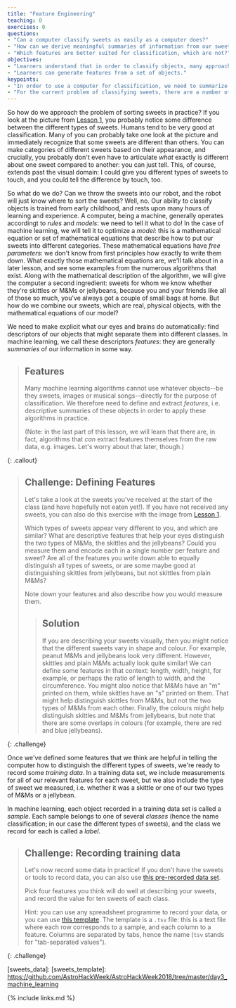 ```yaml
---
title: "Feature Engineering"
teaching: 0
exercises: 0
questions:
- "Can a computer classify sweets as easily as a computer does?"
- "How can we derive meaningful summaries of information from our sweets to use in classification?"
- "Which features are better suited for classification, which are not?"
objectives:
- "Learners understand that in order to classify objects, many approaches require well-structured information."
- "Learners can generate features from a set of objects."
keypoints:
- "In order to use a computer for classification, we need to summarize the information our eyes see into a few meaningful numbers that the computer can parse."
- "For the current problem of classifying sweets, there are a number of features related to the appearance that may be useful."
---
```


So how do we approach the problem of sorting sweets in practice? If you look at the picture from [Lesson 1](), you probably notice some difference between the different types of sweets. Humans tend to be very good at classification. Many of you can probably take one look at the picture and immediately recognize that some sweets are different than others. You can make categories of different sweets based on their appearance, and crucially, you probably don't even have to articulate *what* exactly is different about one sweet compared to another: you can just tell. This, of course, extends past the visual domain: I could give you different types of sweets to touch, and you could tell the difference by touch, too.

So what do we do? Can we throw the sweets into our robot, and the robot will just know where to sort the sweets? 
Well, no. Our ability to classify objects is trained from early childhood, and rests upon many hours of learning and experience. 
A computer, being a machine, generally operates accordingt to *rules* and *models*: we need to tell it what to do!
In the case of machine learning, we will tell it to optimize a *model*: this is a mathematical equation or set of 
mathematical equations that describe how to put our sweets into different categories. These mathematical equations 
have *free parameters*: we don't know from first principles how exactly to write them down. What exactly those mathematical 
equations are, we'll talk about in a later lesson, and see some examples from the numerous algorithms that exist. Along with the 
mathematical description of the algorithm, we will give the 
computer a second ingredient: sweets for whom we know whether they're skittles or M&Ms or jellybeans, because you and 
your friends like all of those so much, you've always got a couple of small bags at home. But how do we combine our sweets, 
which are real, physical objects, with the mathematical equations of our model?

We need to make explicit what our eyes and brains do automatically: find descriptors of our objects that might separate them 
into different classes. In machine learning, we call these descriptors *features*: they are generally _summaries_ of our information 
in some way. 

> ## Features
>
> Many machine learning algorithms cannot use whatever objects--be they sweets, images or musical songs--directly for the 
> purpose of classification. We therefore need to define and extract *features*, i.e. descriptive summaries of these objects 
> in order to apply these algorithms in practice.  
>
> (Note: in the last part of this lesson, we will learn that there are, in fact, algorithms that _can_ extract features 
> themselves from the raw data, e.g. images. Let's worry about that later, though.)
>  
{: .callout}

> ## Challenge: Defining Features
>
> Let's take a look at the sweets you've received at the start of the class (and have hopefully not eaten yet!).
> If you have not received any sweets, you can also do this exercise with the image from [Lesson 1](). 
>
> Which types of sweets appear very different to you, and which are similar? 
> What are descriptive features that help your eyes distinguish the two types of M&Ms, the skittles and the jellybeans?
> Could you measure them and encode each in a single number per feature and sweet? Are all of the features you write 
> down able to equally distinguish all types of sweets, or are some maybe good at distinguishing skittles from jellybeans, 
> but not skittles from plain M&Ms? 
>
> Note down your features and also describe how you would measure them.
>
> > ## Solution
> > 
> > If you are describing your sweets visually, then you might notice that the different sweets vary in shape and 
> > colour. For example, peanut M&Ms and jellybeans look very different. However, skittles and plain M&Ms actually look 
> > quite similar! We can define some features in that context: length, width, height, for example, or perhaps the ratio of 
> > length to width, and the circumference. You might also notice that M&Ms have an "m" printed on them, while skittles 
> > have an "s" printed on them. That might help distinguish skittles from M&Ms, but not the two types of M&Ms from each 
> > other. Finally, the colours might help distinguish skittles and M&Ms from jellybeans, but note that there are some 
> > overlaps in colours (for example, there are red and blue jellybeans).   
> >
{: .challenge}

Once we've defined some features that we think are helpful in telling the computer how to distinguish the different 
types of sweets, we're ready to record some _training data_. In a training data set, we include measurements for 
all of our relevant features for each sweet, but we also include the type of sweet we measured, i.e. whether it was a 
skittle or one of our two types of M&Ms or a jellybean. 

In machine learning, each object recorded in a training data set is called a *sample*. Each sample belongs to one of 
several *classes* (hence the name classification; in our case the different types of sweets), and the class we record 
for each is called a *label*.   

> ## Challenge: Recording training data
> 
> Let's now record some data in practice! If you don't have the sweets or tools to record data, you can also 
> use [this pre-recorded data set]().
>
> Pick four features you think will do well at describing your sweets, and record the value for ten sweets of 
> each class. 
>
> Hint: you can use any spreadsheet programme to record your data, or you can use [this template](). 
> The template is a `.tsv` file: this is a text file where each row corresponds to a sample, and each column 
> to a feature. Columns are separated by tabs, hence the name (`tsv` stands for "tab-separated values").
>
{: .challenge}




[sweets_data]: 
[sweets_template]: https://github.com/AstroHackWeek/AstroHackWeek2018/tree/master/day3_machine_learning


{% include links.md %}
